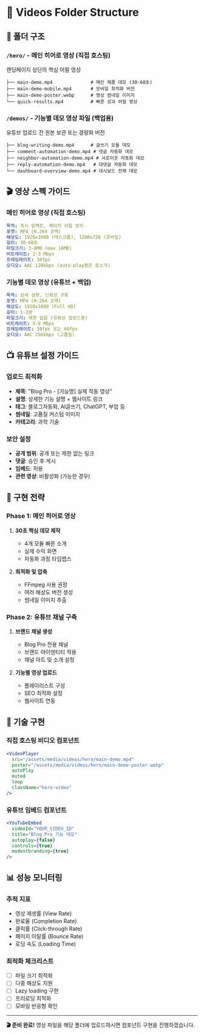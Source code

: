 # 🎥 Videos Folder Structure

## 📁 폴더 구조

### `/hero/` - 메인 히어로 영상 (직접 호스팅)
랜딩페이지 상단의 핵심 어필 영상
```
├── main-demo.mp4              # 메인 제품 데모 (30-60초)
├── main-demo-mobile.mp4       # 모바일 최적화 버전
├── main-demo-poster.webp      # 영상 썸네일 이미지
└── quick-results.mp4          # 빠른 성과 어필 영상
```

### `/demos/` - 기능별 데모 영상 파일 (백업용)
유튜브 업로드 전 원본 보관 또는 경량화 버전
```
├── blog-writing-demo.mp4      # 글쓰기 모듈 데모
├── comment-automation-demo.mp4 # 댓글 자동화 데모  
├── neighbor-automation-demo.mp4 # 서로이웃 자동화 데모
├── reply-automation-demo.mp4   # 대댓글 자동화 데모
└── dashboard-overview-demo.mp4 # 대시보드 전체 데모
```

## 🎬 영상 스펙 가이드

### 메인 히어로 영상 (직접 호스팅)
```yaml
목적: 즉시 임팩트, 페이지 이탈 방지
포맷: MP4 (H.264 코덱)
해상도: 1920x1080 (데스크톱), 1280x720 (모바일)
길이: 30-60초
파일크기: 3-8MB (max 10MB)
비트레이트: 2-3 Mbps
프레임레이트: 30fps
오디오: AAC 128kbps (auto-play용은 음소거)
```

### 기능별 데모 영상 (유튜브 + 백업)
```yaml
목적: 상세 설명, 신뢰성 구축
포맷: MP4 (H.264 코덱)
해상도: 1920x1080 (Full HD)
길이: 1-3분
파일크기: 제한 없음 (유튜브 업로드용)
비트레이트: 5-8 Mbps
프레임레이트: 30fps 또는 60fps
오디오: AAC 256kbps (고품질)
```

## 📺 유튜브 설정 가이드

### 업로드 최적화
- **제목**: "Blog Pro - [기능명] 실제 작동 영상"
- **설명**: 상세한 기능 설명 + 웹사이트 링크
- **태그**: 블로그자동화, AI글쓰기, ChatGPT, 부업 등
- **썸네일**: 고품질 커스텀 이미지
- **카테고리**: 과학 기술

### 보안 설정
- **공개 범위**: 공개 또는 제한 없는 링크
- **댓글**: 승인 후 게시
- **임베드**: 허용
- **관련 영상**: 비활성화 (가능한 경우)

## 🎯 구현 전략

### Phase 1: 메인 히어로 영상
1. **30초 핵심 데모 제작**
   - 4개 모듈 빠른 소개
   - 실제 수익 화면
   - 자동화 과정 타임랩스

2. **최적화 및 압축**
   - FFmpeg 사용 권장
   - 여러 해상도 버전 생성
   - 썸네일 이미지 추출

### Phase 2: 유튜브 채널 구축
1. **브랜드 채널 생성**
   - Blog Pro 전용 채널
   - 브랜드 아이덴티티 적용
   - 채널 아트 및 소개 설정

2. **기능별 영상 업로드**
   - 플레이리스트 구성
   - SEO 최적화 설정
   - 웹사이트 연동

## 🔧 기술 구현

### 직접 호스팅 비디오 컴포넌트
```jsx
<VideoPlayer
  src="/assets/media/videos/hero/main-demo.mp4"
  poster="/assets/media/videos/hero/main-demo-poster.webp"
  autoPlay
  muted
  loop
  className="hero-video"
/>
```

### 유튜브 임베드 컴포넌트  
```jsx
<YouTubeEmbed
  videoId="YOUR_VIDEO_ID"
  title="Blog Pro 기능 데모"
  autoplay={false}
  controls={true}
  modestbranding={true}
/>
```

## 📊 성능 모니터링

### 추적 지표
- 영상 재생률 (View Rate)
- 완료율 (Completion Rate)  
- 클릭률 (Click-through Rate)
- 페이지 이탈률 (Bounce Rate)
- 로딩 속도 (Loading Time)

### 최적화 체크리스트
- [ ] 파일 크기 최적화
- [ ] 다중 해상도 지원
- [ ] Lazy loading 구현
- [ ] 프리로딩 최적화
- [ ] 모바일 반응형 확인

---

**🎬 준비 완료!** 
영상 파일을 해당 폴더에 업로드하시면 컴포넌트 구현을 진행하겠습니다.
